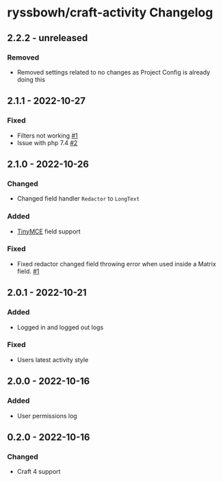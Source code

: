 # ryssbowh/craft-activity Changelog

## 2.2.2 - unreleased
### Removed
- Removed settings related to no changes as Project Config is already doing this

## 2.1.1 - 2022-10-27
### Fixed
- Filters not working [#1](https://github.com/ryssbowh/craft-activity/issues/1)
- Issue with php 7.4 [#2](https://github.com/ryssbowh/craft-activity/issues/2)

## 2.1.0 - 2022-10-26
### Changed
- Changed field handler `Redactor` to `LongText`
### Added
- [TinyMCE](https://plugins.craftcms.com/tinymce) field support
### Fixed
- Fixed redactor changed field throwing error when used inside a Matrix field. [#1](https://github.com/ryssbowh/craft-activity/issues/1)

## 2.0.1 - 2022-10-21
### Added
- Logged in and logged out logs
### Fixed
- Users latest activity style

## 2.0.0 - 2022-10-16
### Added
- User permissions log

## 0.2.0 - 2022-10-16
### Changed
- Craft 4 support
